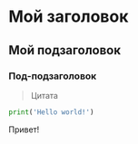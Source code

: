 # Мой заголовок

## Мой подзаголовок

### Под-подзаголовок

> Цитата

```python
print('Hello world!')
```

Привет!